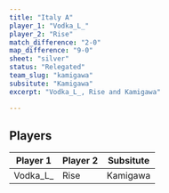 ```yaml
---
title: "Italy A"
player_1: "Vodka_L_"
player_2: "Rise"
match_difference: "2-0"
map_difference: "9-0"
sheet: "silver"
status: "Relegated"
team_slug: "kamigawa"
subsitute: "Kamigawa"
excerpt: "Vodka_L_, Rise and Kamigawa"

---
```

## Players

| Player 1 | Player 2 | Subsitute |
| -- | -- | -- |
| Vodka_L_ | Rise | Kamigawa |
